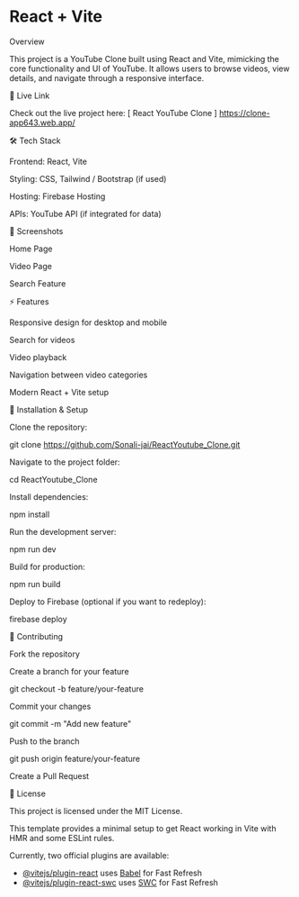 # React + Vite

Overview

This project is a YouTube Clone built using React and Vite, mimicking the core functionality and UI of YouTube.
It allows users to browse videos, view details, and navigate through a responsive interface.

🚀 Live Link

Check out the live project here: [ React YouTube Clone ] https://clone-app643.web.app/

🛠 Tech Stack

Frontend: React, Vite

Styling: CSS, Tailwind / Bootstrap (if used)

Hosting: Firebase Hosting

APIs: YouTube API (if integrated for data)

📸 Screenshots

Home Page


Video Page


Search Feature


⚡ Features

Responsive design for desktop and mobile

Search for videos

Video playback

Navigation between video categories

Modern React + Vite setup

📝 Installation & Setup

Clone the repository:

git clone https://github.com/Sonali-jai/ReactYoutube_Clone.git


Navigate to the project folder:

cd ReactYoutube_Clone


Install dependencies:

npm install


Run the development server:

npm run dev


Build for production:

npm run build


Deploy to Firebase (optional if you want to redeploy):

firebase deploy

🤝 Contributing

Fork the repository

Create a branch for your feature

git checkout -b feature/your-feature


Commit your changes

git commit -m "Add new feature"


Push to the branch

git push origin feature/your-feature


Create a Pull Request

📄 License

This project is licensed under the MIT License.










This template provides a minimal setup to get React working in Vite with HMR and some ESLint rules.

Currently, two official plugins are available:

- [@vitejs/plugin-react](https://github.com/vitejs/vite-plugin-react/blob/main/packages/plugin-react/README.md) uses [Babel](https://babeljs.io/) for Fast Refresh
- [@vitejs/plugin-react-swc](https://github.com/vitejs/vite-plugin-react-swc) uses [SWC](https://swc.rs/) for Fast Refresh
